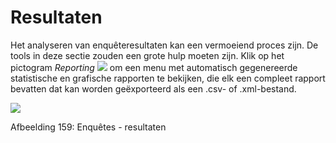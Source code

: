 # Resultaten

Het analyseren van enquêteresultaten kan een vermoeiend proces zijn. De tools in deze sectie zouden een grote hulp moeten zijn. Klik op het pictogram _Reporting_ ![](../../.gitbook/assets/graphics295%20%283%29.png) om een menu met automatisch gegenereerde statistische en grafische rapporten te bekijken, die elk een compleet rapport bevatten dat kan worden geëxporteerd als een .csv- of .xml-bestand.

![](../../.gitbook/assets/images227%20%283%29.png)

Afbeelding 159: Enquêtes - resultaten

